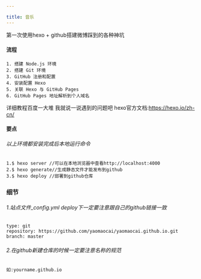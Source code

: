 ```yaml
---

title: 音乐
---
```

第一次使用hexo + github搭建微博踩到的各种神坑
#### 流程
    1. 搭建 Node.js 环境
    2. 搭建 Git 环境
    3. GitHub 注册和配置
    4. 安装配置 Hexo
    5. 关联 Hexo 与 GitHub Pages
    6. GitHub Pages 地址解析到个人域名  
详细教程百度一大堆 我就说一说遇到的问题吧
hexo官方文档:https://hexo.io/zh-cn/
#### 要点
###### 以上环境都安装完成后本地运行命令
    1.$ hexo server //可以在本地浏览器中查看http://localhost:4000
    2.$ hexo generate//生成静态文件才能发布到github
    3.$ hexo deploy //部署到github仓库
### 细节
###### 1.站点文件_config.yml deploy下一定要注意跟自己的github链接一致
    type: git
    repository: https://github.com/yaomaocai/yaomaocai.github.io.git
    branch: master
###### 2.在github新建仓库的时候一定要注意名称的规范
    如:yourname.github.io